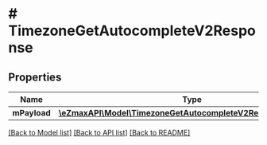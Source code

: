 # # TimezoneGetAutocompleteV2Response

## Properties

Name | Type | Description | Notes
------------ | ------------- | ------------- | -------------
**mPayload** | [**\eZmaxAPI\Model\TimezoneGetAutocompleteV2ResponseMPayload**](TimezoneGetAutocompleteV2ResponseMPayload.md) |  |

[[Back to Model list]](../../README.md#models) [[Back to API list]](../../README.md#endpoints) [[Back to README]](../../README.md)
